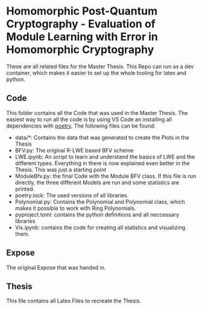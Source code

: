 # Homomorphic Post-Quantum Cryptography - Evaluation of Module Learning with Error in Homomorphic Cryptography

These are all related files for the Master Thesis. This Repo can run as a dev container, which makes it easier to set up the whole tooling for latex and python.

## Code
This folder contains all the Code that was used in the Master Thesis. The easiest way to run all the code is by using VS Code an installing all dependencies with [poetry](https://python-poetry.org/). The following files can be found:

- data/*: Contains the data that was generated to create the Plots in the Thesis
- BFV.py: The original R-LWE based BFV scheme
- LWE.ipynb: An script to learn and understand the basics of LWE and the different types. Everything in there is now explained even better in the Thesis. This was just a starting point
- ModuleBfv.py: the final Code with the Module BFV class. If this file is run directly, the three different Models are run and some statistics are printed.
- poetry.lock: The used versions of all libraries
- Polynomial.py: Contains the Polynomial and Polynomial class, which makes it possible to work with Ring Polynomials.
- pyproject.toml: contains the python definitions and all neccessary libraries
- Vis.ipynb: contains the code for creating all statistics and visualizing them.

## Expose
The original Expose that was handed in.

## Thesis
This file contains all Latex Files to recreate the Thesis. 